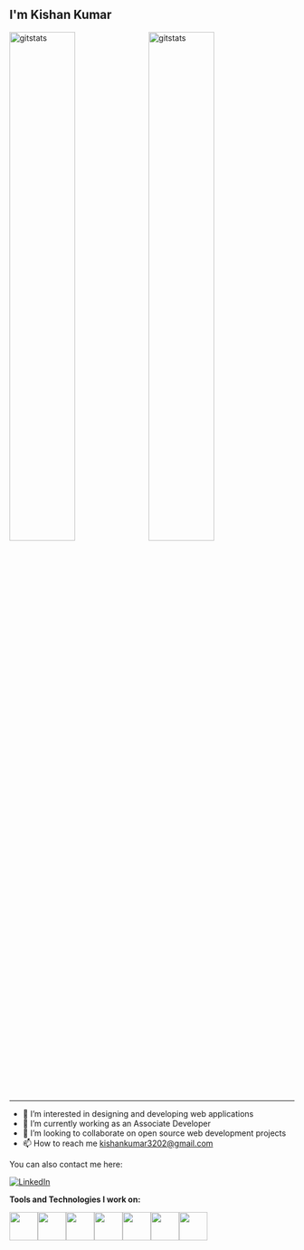 <h2> I'm Kishan Kumar </h2>

<div align="left">
<img width = "48%" alt="gitstats" src="https://github-readme-stats.vercel.app/api?username=kishan7kumar&show_icons=true&theme=tokyonight" />

<img width = "48%" alt="gitstats" src="https://github-readme-stats.vercel.app/api/top-langs/?username=kishan7kumar&layout=compact&theme=tokyonight" />
</div>

<hr>

- 👀 I’m interested in designing and developing web applications
- 🌱 I’m currently working as an Associate Developer
- 💞️ I’m looking to collaborate on open source web development projects
- 📫 How to reach me kishankumar3202@gmail.com

You can also contact me here:


<a href="www.linkedin.com/in/kishankumar3202" target="_blank"><img src="https://img.shields.io/badge/LinkedIn-%230077B5.svg?&style=flat-square&logo=linkedin&logoColor=white" alt="LinkedIn"></a>


**Tools and Technologies I work on:** 
<p align="left">


  <img src="https://user-images.githubusercontent.com/53033119/148747109-4871acba-4f04-4443-96f0-bef9a957209a.png" width="50"><img src="https://user-images.githubusercontent.com/53033119/148747254-cf897777-304f-4c12-9757-7249e14a54d0.png" width="50"><img src="https://upload.wikimedia.org/wikipedia/commons/thumb/3/39/Kubernetes_logo_without_workmark.svg/220px-Kubernetes_logo_without_workmark.svg.png" width="50"><img src="https://www.pngitem.com/pimgs/m/340-3408094_jenkins-ci-hd-png-download.png" width="50"><img src="https://user-images.githubusercontent.com/53033119/148747562-6b3e439c-f047-4296-a7bb-ab240fa9bc5b.png" width="50"><img src="https://i.giphy.com/media/eNAsjO55tPbgaor7ma/200w.webp" width="50"><img src="https://i.gifer.com/origin/db/db3cb258e9bbb78c5851a000742e5468_w200.gif" width="50">
  
</p>

<!---
kishan7kumar/kishan7kumar is a ✨ special ✨ repository because its `README.md` (this file) appears on your GitHub profile.
You can click the Preview link to take a look at your changes.
--->
